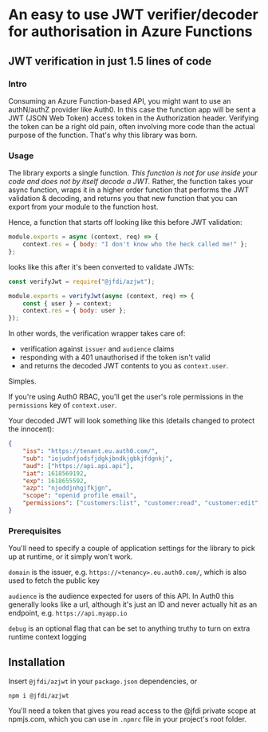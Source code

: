 # An easy to use JWT verifier/decoder for authorisation in Azure Functions

## JWT verification in just 1.5 lines of code

### Intro

Consuming an Azure Function-based API, you might want to use an authN/authZ provider like Auth0. In this case the function app will be sent a JWT (JSON Web Token) access token in the Authorization header. Verifying the token can be a right old pain, often involving more code than the actual purpose of the function. That's why this library was born.

### Usage

The library exports a single function. _This function is not for use inside your code and does not by itself decode a JWT._ Rather, the function takes your async function, wraps it in a higher order function that performs the JWT validation & decoding, and returns you that new function that you can export from your module to the function host.

Hence, a function that starts off looking like this before JWT validation:

```javascript
module.exports = async (context, req) => {
    context.res = { body: "I don't know who the heck called me!" };
};
```

looks like this after it's been converted to validate JWTs:

```javascript
const verifyJwt = require("@jfdi/azjwt");

module.exports = verifyJwt(async (context, req) => {
    const { user } = context;
    context.res = { body: user };
});
```

In other words, the verification wrapper takes care of:

-   verification against `issuer` and `audience` claims
-   responding with a 401 unauthorised if the token isn't valid
-   and returns the decoded JWT contents to you as `context.user`.

Simples.

If you're using Auth0 RBAC, you'll get the user's role permissions in the `permissions` key of `context.user`.

Your decoded JWT will look something like this (details changed to protect the innocent):

```json
{
    "iss": "https://tenant.eu.auth0.com/",
    "sub": "iojudnfjodsfjdgkjbndkjgbkjfdgnkj",
    "aud": ["https://api.api.api"],
    "iat": 1618569192,
    "exp": 1618655592,
    "azp": "njoddjnhgjfkjgn",
    "scope": "openid profile email",
    "permissions": ["customers:list", "customer:read", "customer:edit", "customer:delete"]
}
```

### Prerequisites

You'll need to specify a couple of application settings for the library to pick up at runtime, or it simply won't work.

`domain` is the issuer, e.g. `https://<tenancy>.eu.auth0.com/`, which is also used to fetch the public key

`audience` is the audience expected for users of this API. In Auth0 this generally looks like a url, although it's just an ID and never actually hit as an endpoint, e.g. `https://api.myapp.io`

`debug` is an optional flag that can be set to anything truthy to turn on extra runtime context logging

## Installation

Insert `@jfdi/azjwt` in your `package.json` dependencies, or

`npm i @jfdi/azjwt`

You'll need a token that gives you read access to the @jfdi private scope at npmjs.com, which you can use in `.npmrc` file in your project's root folder.
